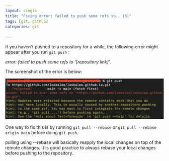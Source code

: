```yaml
---
layout: single
title: "Fixing error: failed to push some refs to.. (6)"
tags: [git, github]
categories: git

---
```


If you haven't pushed to a repository for a while, the following error might appear after you run `git push` :

*error: failed to push some refs to '[repository link]'*.

The screenshot of the error is below:

![image-20210629201745822](/assets/images/image-20210629201745822.png)

One way to fix this is by running `git pull --rebase` or `git pull --rebase origin main` before doing `git push`.

pulling using --rebase will basically reapply the local changes on top of the remote changes. It is good practice to always rebase your local changes before pushing to the repository. 